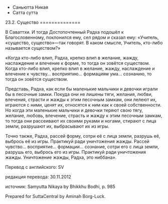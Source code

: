 









* Саньютта Никая
* Сатта сутта


23\.2\. Существо
\=\=\=\=\=\=\=\=\=\=\=\=\=\=



В Саваттхи\. И тогда Достопочтенный Радха подошёл к Благословенному, поклонился ему, сел рядом и сказал ему: «Учитель, «существо, существо»—так говорят\. В каком смысле, Учитель, кто\-либо называется существом?»


«Когда кто\-либо влип, Радха, крепко влип в желание, жажду, наслаждение и влечение к форме, то тогда он зовётся существом\. Когда кто\-либо влип, крепко влип в желание, жажду, наслаждение и влечение к чувству… восприятию… формациям ума… сознанию, то тогда он зовётся существом\.


Представь, Радха, как если бы маленькие мальчики и девочки играли бы в песочные замки\. Покуда они не лишены тяги, желания, любви, влечения, страсти и жажды к этим песочным замкам, они лелеют их, играются с ними, ценят их, относятся к ним как к своей собственности\. Но когда эти маленькие мальчики и девочки теряют свою тягу, желание, любовь, влечение, страсть и жажду к этим песочным замкам, то тогда они рассеивают их своими руками и ногами, стирают с лица земли, разрушают их, выбрасывают их из игры\.


Точно также, Радха, рассей форму, сотри её с лица земли, разрушь её, выбрось её из игры\. Практикуй ради уничтожения жажды\. Рассей чувство… восприятие… формации… сознание, сотри его с лица земли, разрушь его, выбрось его из игры\. Практикуй ради уничтожения жажды\. Уничтожение жажды, Радха, это ниббана»\.



Перевод с английского: SV


редакция перевода: 30\.11\.2012


источник: Samyutta Nikaya by Bhikkhu Bodhi, p\. 985


Prepared for SuttaCentral by Aminah Borg\-Luck\.






